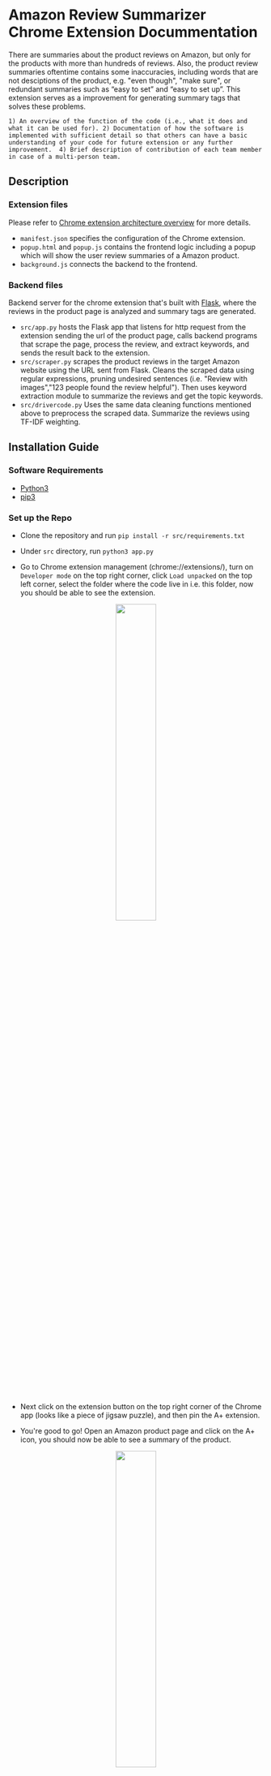# Amazon Review Summarizer Chrome Extension Docummentation
There are summaries about the product reviews on Amazon, but only for the products with more than hundreds of reviews. Also, the product review summaries oftentime contains some inaccuracies, including words that are not desciptions of the product, e.g. "even though", "make sure", or redundant summaries such as “easy to set” and “easy to set up”. This extension serves as a improvement for generating summary tags that solves these problems.

``` 1) An overview of the function of the code (i.e., what it does and what it can be used for). 2) Documentation of how the software is implemented with sufficient detail so that others can have a basic understanding of your code for future extension or any further improvement.  4) Brief description of contribution of each team member in case of a multi-person team. ```
## Description
### Extension files
Please refer to [Chrome extension architecture overview](https://developer.chrome.com/docs/extensions/mv3/architecture-overview/) for more details.
* `manifest.json` specifies the configuration of the Chrome extension.
* `popup.html` and ``popup.js`` contains the frontend logic including a popup which will show the user review summaries of a Amazon product.
* `background.js` connects the backend to the frontend.
### Backend files
Backend server for the chrome extension that's built with [Flask](https://flask.palletsprojects.com/en/2.0.x/), where the reviews in the product page is analyzed and summary tags are generated.
* `src/app.py` hosts the Flask app that listens for http request from the extension sending the url of the product page, calls backend programs that scrape the page, process the review, and extract keywords, and sends the result back to the extension.
* `src/scraper.py` scrapes the product reviews in the target Amazon website using the URL sent from Flask. Cleans the scraped data using regular expressions, pruning undesired sentences (i.e. "Review with images","123 people found the review helpful"). Then uses keyword extraction module to summarize the reviews and get the topic keywords.
* `src/drivercode.py` Uses the same data cleaning functions mentioned above to preprocess the scraped data. Summarize the reviews using TF-IDF weighting.

## Installation Guide
### Software Requirements
* [Python3](https://www.python.org/downloads/) 
* [pip3](https://pip.pypa.io/en/stable/installation/)

### Set up the Repo
* Clone the repository and run `pip install -r src/requirements.txt`

* Under `src` directory, run `python3 app.py`

* Go to Chrome extension management (chrome://extensions/), turn on `Developer mode` on the top right corner, click `Load unpacked` on the top left corner, select the folder where the code live in i.e. this folder, now you should be able to see the extension.
<p align="center"><img src="/images/extension.png" width="40%"/><p>

* Next click on the extension button on the top right corner of the Chrome app (looks like a piece of jigsaw puzzle), and then pin the A+ extension.
 
* You're good to go! Open an Amazon product page and click on the A+ icon, you should now be able to see a summary of the product.
<p align="center"><img src="/images/extension_demo.png" width="40%"/><p>

## Authors:
* Jiaqi Cao: 
* Naifu Zheng: Modified the scraper function used in MP2 to scrape the target Amazon product pages. Built the scraped data cleaning module. Incorporated TF-IDF weighting in text summarization.
* Yige Feng:
* Yuxin Wang: 
